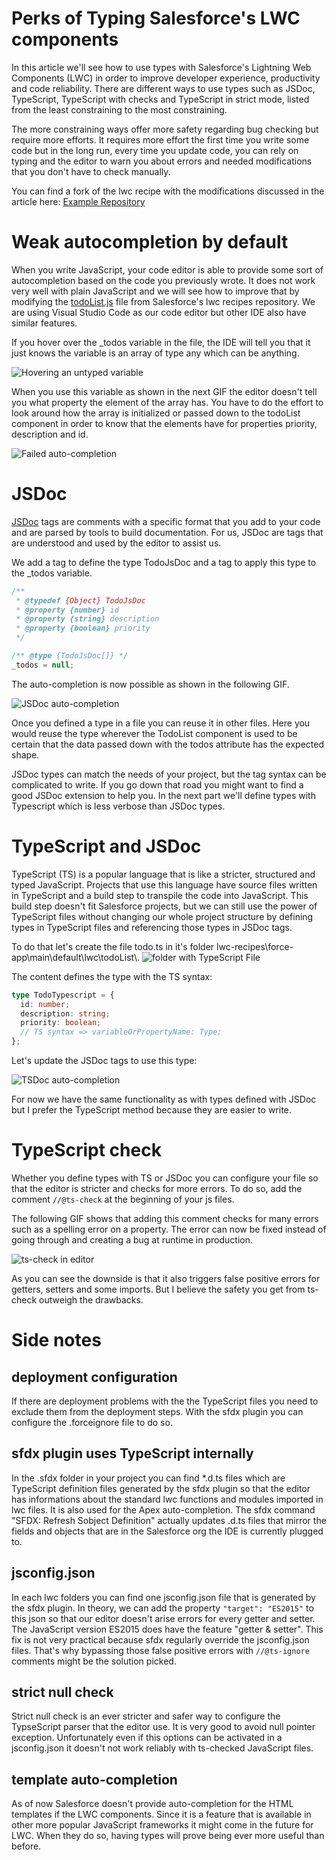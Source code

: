 # Perks of Typing Salesforce's LWC components

In this article we'll see how to use types with Salesforce's Lightning Web Components (LWC) in order to improve developer experience, productivity and code reliability. There are different ways to use types such as JSDoc, TypeScript, TypeScript with checks and TypeScript in strict mode, listed from the least constraining to the most constraining.

The more constraining ways offer more safety regarding bug checking but require more efforts. It requires more effort the first time you write some code but in the long run, every time you update code, you can rely on typing and the editor to warn you about errors and needed modifications that you don't have to check manually.

You can find a fork of the lwc
recipe with the modifications discussed in the article here: [Example Repository](https://github.com/GuillaumeBonnet/lwc-recipes/commit/63bcdd1b25c879caa7b4c8821989e85e9762387e)

# Weak autocompletion by default

When you write JavaScript, your code editor is able to provide some sort of autocompletion based on the code you previously wrote. It does not work very well with plain JavaScript and we will see how to improve that by modifying the [todoList.js](<[https://link](https://github.com/trailheadapps/lwc-recipes/blob/main/force-app/main/default/lwc/todoList/todoList.js)>) file from Salesforce's lwc recipes repository. We are using Visual Studio Code as our code editor but other IDE also have similar features.

If you hover over the \_todos variable in the file, the IDE will tell you that it just knows the variable is an array of type any which can be anything.

![Hovering an untyped variable](var-hover-any.png)

When you use this variable as shown in the next GIF the editor doesn't tell you what property the element of the array has. You have to do the effort to look around how the array is initialized or passed down to the todoList component in order to know that the elements have for properties priority, description and id.

![Failed auto-completion](failed-auto-completion.gif)

# JSDoc

[JSDoc](https://jsdoc.app/about-getting-started.html) tags are comments with a specific format that you add to your code and are parsed by tools to build documentation. For us, JSDoc are tags that are understood and used by the editor to assist us.

We add a tag to define the type TodoJsDoc and a tag to apply this type to the \_todos variable.

```javascript
/**
 * @typedef {Object} TodoJsDoc
 * @property {number} id
 * @property {string} description
 * @property {boolean} priority
 */

/** @type {TodoJsDoc[]} */
_todos = null;
```

The auto-completion is now possible as shown in the following GIF.

![JSDoc auto-completion](JSDoc-auto-completion.gif)

Once you defined a type in a file you can reuse it in other files. Here you would reuse the type wherever the TodoList component is used to be certain that the data passed down with the todos attribute has the expected shape.

JSDoc types can match the needs of your project, but the tag syntax can be complicated to write. If you go down that road you might want to find a good JSDoc extension to help you.
In the next part we'll define types with Typescript which is less verbose than JSDoc types.

# TypeScript and JSDoc

TypeScript (TS) is a popular language that is like a stricter, structured and typed JavaScript.
Projects that use this language have source files written in TypeScript and a build step to transpile the code into JavaScript. This build step doesn't fit Salesforce projects, but we can still use the power of TypeScript files without changing our whole project structure by defining types in TypeScript files and referencing those types in JSDoc tags.

To do that let's create the file todo.ts in it's folder lwc-recipes\force-app\main\default\lwc\todoList\\.
![folder with TypeScript File](todoListFolderWithTS.png)

The content defines the type with the TS syntax:

```typescript
type TodoTypescript = {
  id: number;
  description: string;
  priority: boolean;
  // TS syntax => variableOrPropertyName: Type;
};
```

Let's update the JSDoc tags to use this type:

![TSDoc auto-completion](TSDoc-auto-completion.gif)

For now we have the same functionality as with types defined with JSDoc but I prefer the TypeScript method because they are easier to write.

# TypeScript check

Whether you define types with TS or JSDoc you can
configure your file so that the editor is stricter and checks for more errors.
To do so, add the comment `//@ts-check` at the beginning of your js files.

The following GIF shows that adding this comment checks for many errors such as a spelling error on a property. The error can now be fixed instead of going through and creating a bug at runtime in production.

![ts-check in editor](TS-check.gif)

As you can see the downside is that it also triggers false positive errors for getters, setters and some imports. But I believe the safety you get from ts-check outweigh the drawbacks.

# Side notes

## deployment configuration

If there are deployment problems with the the TypeScript files you need to exclude them from the deployment steps. With the sfdx plugin you can configure the .forceignore file to do so.

## sfdx plugin uses TypeScript internally

In the .sfdx folder in your project you can find \*.d.ts files which are TypeScript definition files generated by the sfdx plugin so that the editor has informations about the standard lwc functions and modules imported in lwc files.
It is also used for the Apex auto-completion. The sfdx command "SFDX: Refresh Sobject Definition" actually updates .d.ts files that mirror the fields and objects that are in the Salesforce org the IDE is currently plugged to.

## jsconfig.json

In each lwc folders you can find one jsconfig.json file that is generated by the sfdx plugin. In theory, we can add the property `"target": "ES2015"` to this json so that our editor doesn't arise errors for every getter and setter. The JavaScript version ES2015 does have the feature "getter & setter".
This fix is not very practical because sfdx regularly override the jsconfig.json files. That's why bypassing those false positive errors with `//@ts-ignore` comments might be the solution picked.

## strict null check

Strict null check is an ever stricter and safer way to configure the TypseScript parser that the editor use. It is very good to avoid null pointer exception. Unfortunately even if this options can be activated in a jsconfig.json it doesn't not work reliably with ts-checked JavaScript files.

## template auto-completion

As of now Salesforce doesn't provide auto-completion for the HTML templates if the LWC components. Since it is a feature that is available in other more popular JavaScript frameworks it might come in the future for LWC. When they do so, having types will prove being ever more useful than before.
